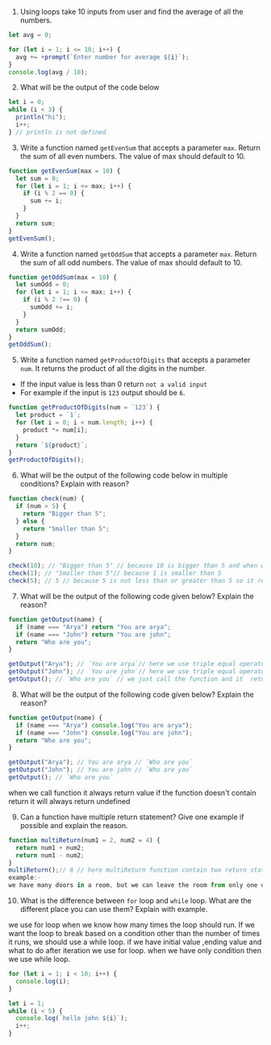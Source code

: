 1. Using loops take 10 inputs from user and find the average of all the numbers.

```js
let avg = 0;

for (let i = 1; i <= 10; i++) {
  avg += +prompt(`Enter number for average ${i}`);
}
console.log(avg / 10);
```

2. What will be the output of the code below

```js
let i = 0;
while (i < 3) {
  println("hi");
  i++;
} // println is not defined
```

3. Write a function named `getEvenSum` that accepts a parameter `max`. Return the sum of all even numbers. The value of max should default to 10.

```js
function getEvenSum(max = 10) {
  let sum = 0;
  for (let i = 1; i <= max; i++) {
    if (i % 2 == 0) {
      sum += i;
    }
  }
  return sum;
}
getEvenSum();
```

4. Write a function named `getOddSum` that accepts a parameter `max`. Return the sum of all odd numbers. The value of max should default to 10.

```js
function getOddSum(max = 10) {
  let sumOdd = 0;
  for (let i = 1; i <= max; i++) {
    if (i % 2 !== 0) {
      sumOdd += i;
    }
  }
  return sumOdd;
}
getOddSum();
```

5. Write a function named `getProductOfDigits` that accepts a parameter `num`. It returns the product of all the digits in the number.

- If the input value is less than 0 return `not a valid input`
- For example if the input is `123` output should be `6`.

```js
function getProductOfDigits(num = `123`) {
  let product = `1`;
  for (let i = 0; i < num.length; i++) {
    product *= num[i];
  }
  return `${product}`;
}
getProductOfDigits();
```

6. What will be the output of the following code below in multiple conditions? Explain with reason?

```js
function check(num) {
  if (num > 5) {
    return "Bigger than 5";
  } else {
    return "Smaller than 5";
  }
  return num;
}

check(10); // "Bigger than 5" // because 10 is bigger than 5 and when we call function it always return value
check(1); // "Smaller than 5"// because 1 is smaller than 5
check(5); // 5 // because 5 is not less than or greater than 5 so it return is 5
```

7. What will be the output of the following code given below? Explain the reason?

```js
function getOutput(name) {
  if (name === "Arya") return "You are arya";
  if (name === "John") return "You are john";
  return "Who are you";
}

getOutput("Arya"); // `You are arya`// here we use triple equal operator  which check equality and type of value here both are same so it return value
getOutput("John"); // `You are john`// here we use triple equal operator which check equality and type of value here both are same so it return value
getOutput(); // `Who are you` // we just call the function and it  return the value
```

8. What will be the output of the following code given below? Explain the reason?

```js
function getOutput(name) {
  if (name === "Arya") console.log("You are arya");
  if (name === "John") console.log("You are john");
  return "Who are you";
}

getOutput("Arya"); // You are arya // `Who are you`
getOutput("John"); // You are john // `Who are you`
getOutput(); // `Who are you`
```

when we call function it always return value if the function doesn't contain return it will always return undefined

9. Can a function have multiple return statement? Give one example if possible and explain the reason.

```js
function multiReturn(num1 = 2, num2 = 4) {
  return num1 + num2;
  return num1 - num2;
}
multiReturn();// 6 // here multiReturn function contain two return statement when we call the function it return the value of first return and the execution of function will stop
example:-
we have many doors in a room, but we can leave the room from only one door at a time. similarly a function can have multiple return statement but when we call function it return only one return statement at a time.
```

10. What is the difference between `for` loop and `while` loop. What are the different place you can use them? Explain with example.

we use for loop when we know how many times the loop should run. If we want the loop to break based on a condition other than the number of times it runs, we should use a while loop.
if we have initial value ,ending value and what to do after iteration we use for loop. when we have only condition then we use while loop.

```js
for (let i = 1; i < 10; i++) {
  console.log(i);
}

let i = 1;
while (i < 5) {
  console.log(`hello john ${i}`);
  i++;
}
```
